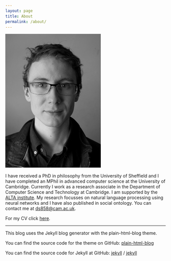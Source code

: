 ```yaml
---
layout: page
title: About
permalink: /about/
---
```


![Picture of David Strohmaier](/assets/images/small_me.jpg)

I have received a PhD in philosophy from the University of Sheffield and I have completed an MPhil in advanced computer science at the University of Cambridge. Currently I work as a research associate in the Department of Computer Science and Technology at Cambridge. I am supported by the [ALTA institute](http://alta.cambridgeenglish.org/). My research focusses on natural language processing using neural networks and I have also published in social ontology. You can contact me at ds858@cam.ac.uk.

For my CV click [here](/assets/pdf/cv_strohmaier.pdf).



---

This blog uses the Jekyll blog generator with the plain-html-blog theme.

You can find the source code for the theme on GitHub:
[plain-html-blog](https://github.com/sebbas/plain-html-blog)

You can find the source code for Jekyll at GitHub:
[jekyll][jekyll-organization] /
[jekyll](https://github.com/jekyll/jekyll)


[jekyll-organization]: https://github.com/jekyll
